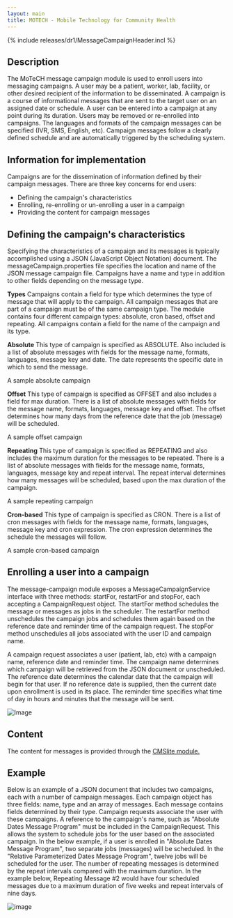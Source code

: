 ```yaml
---
layout: main
title: MOTECH - Mobile Technology for Community Health
---
```


{% include releases/dr1/MessageCampaignHeader.incl %}

## Description
The MoTeCH message campaign module is used to enroll users into messaging campaigns. A user may be a patient, worker, lab, facility, or other desired recipient of the information to be disseminated. A campaign is a course of informational messages that are sent to the target user on an assigned date or schedule. A user can be entered into a campaign at any point during its duration. Users may be removed or re-enrolled into campaigns. The languages and formats of the campaign messages can be specified (IVR, SMS, English, etc). Campaign messages follow a clearly defined schedule and are automatically triggered by the scheduling system.



## Information for implementation
Campaigns are for the dissemination of information defined by their campaign messages. There are three key concerns for end users:

* Defining the campaign's characteristics
* Enrolling, re-enrolling or un-enrolling a user in a campaign
* Providing the content for campaign messages


## Defining the campaign's characteristics
Specifying the characteristics of a campaign and its messages is typically accomplished using a JSON (JavaScript Object Notation) document. The messageCampaign.properties file specifies the location and name of the JSON message campaign file. Campaigns have a name and type in addition to other fields depending on the message type.



**Types**
Campaigns contain a field for type which determines the type of message that will apply to the campaign. All campaign messages that are part of a campaign must be of the same campaign type. The module contains four different campaign types: absolute, cron based, offset and repeating. All campaigns contain a field for the name of the campaign and its type.

**Absolute**
This type of campaign is specified as ABSOLUTE. Also included is a list of absolute messages with fields for the message name, formats, languages, message key and date. The date represents the specific date in which to send the message.

A sample absolute campaign

**Offset**
This type of campaign is specified as OFFSET and also includes a field for max duration. There is a list of absolute messages with fields for the message name, formats, languages, message key and offset. The offset determines how many days from the reference date that the job (message) will be scheduled.

A sample offset campaign

**Repeating**
This type of campaign is specified as REPEATING and also includes the maximum duration for the messages to be repeated. There is a list of absolute messages with fields for the message name, formats, languages, message key and repeat interval. The repeat interval determines how many messages will be scheduled, based upon the max duration of the campaign.

A sample repeating campaign

**Cron-based**
This type of campaign is specified as CRON. There is a list of cron messages with fields for the message name, formats, languages, message key and cron expression. The cron expression determines the schedule the messages will follow.

A sample cron-based campaign


## Enrolling a user into a campaign
The message-campaign module exposes a MessageCampaignService interface with three methods: startFor, restartFor and stopFor, each accepting a CampaignRequest object. The startFor method schedules the message or messages as jobs in the scheduler. The restartFor method unschedules the campaign jobs and schedules them again based on the reference date and reminder time of the campaign request. The stopFor method unschedules all jobs associated with the user ID and campaign name.

A campaign request associates a user (patient, lab, etc) with a campaign name, reference date and reminder time. The campaign name determines which campaign will be retrieved from the JSON document or unscheduled. The reference date determines the calendar date that the campaign will begin for that user. If no reference date is supplied, then the current date upon enrollment is used in its place. The reminder time specifies what time of day in hours and minutes that the message will be sent.

![Image](http://motechdocumentation.wikispaces.com/file/view/messagecampaignservice.png/256089824/messagecampaignservice.png)

## Content
The content for messages is provided through the [CMSlite module.](https://github.com/motech/MOTECH/wiki/CMSLite-Module)


## Example
Below is an example of a JSON document that includes two campaigns, each with a number of campaign messages. Each campaign object has three fields: name, type and an array of messages. Each message contains fields determined by their type. Campaign requests associate the user with these campaigns. A reference to the campaign's name, such as "Absolute Dates Message Program" must be included in the CampaignRequest. This allows the system to schedule jobs for the user based on the associated campaign. In the below example, if a user is enrolled in "Absolute Dates Message Program", two separate jobs (messages) will be scheduled. In the "Relative Parameterized Dates Message Program", twelve jobs will be scheduled for the user. The number of repeating messages is determined by the repeat intervals compared with the maximum duration. In the example below, Repeating Message #2 would have four scheduled messages due to a maximum duration of five weeks and repeat intervals of nine days.

![image](http://motechdocumentation.wikispaces.com/file/view/demonstration%27.png/256085096/demonstration%27.png)

